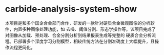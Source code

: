# carbide-analysis-system-show
本项目是和多个国企合金部门合作，研发的一款针对硬质合金微观图像的分析软件，内置多种图像处理功能，如 去噪、阈值分割、形态学操作等。该项目完成了对图像从加载、预处理、合金分割分析到结果报表生成等完整的 硬质合金分析流程。已部署多个深度学习分割模型，相较传统方法在分割准确度上大幅提升，且操作流程更简化。
